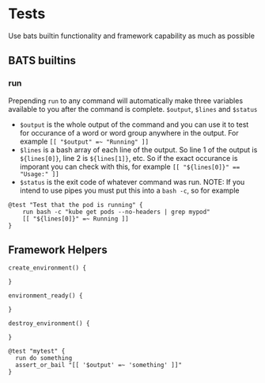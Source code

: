 # Tests

Use bats builtin functionality and framework capability as much as possible

## BATS builtins

### run

Prepending `run` to any command will automatically make three variables available to you after the command is complete. `$output`, `$lines` and `$status`
- `$output` is the whole output of the command and you can use it to test for occurance of a word or word group anywhere in the output. For example `[[ "$output" =~ "Running" ]]`
- `$lines` is a bash array of each line of the output. So line 1 of the output is `${lines[0]}`, line 2 is `${lines[1]}`, etc. So if the exact occurance is imporant you can check with this, for example `[[ "${lines[0]}" == "Usage:" ]]`
- `$status` is the exit code of whatever command was run. NOTE: If you intend to use pipes you must put this into a `bash -c`, so for example

```
@test "Test that the pod is running" {
    run bash -c "kube get pods --no-headers | grep mypod"
    [[ "${lines[0]}" =~ Running ]]
}
```

## Framework Helpers


```
create_environment() {

}

environment_ready() {

}

destroy_environment() {

}

@test "mytest" {
  run do something
  assert_or_bail "[[ '$output' =~ 'something' ]]"
}
```
